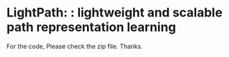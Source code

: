 # LightPath: : lightweight and scalable path representation learning 

For the code, Please check the zip file. Thanks.
